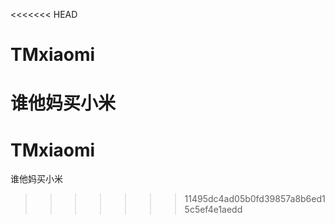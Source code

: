 <<<<<<< HEAD
# TMxiaomi
谁他妈买小米
=======
# TMxiaomi
谁他妈买小米
>>>>>>> 11495dc4ad05b0fd39857a8b6ed15c5ef4e1aedd
